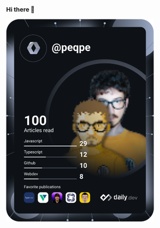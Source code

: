 ### Hi there 👋

<!--
**gcunsolo/gcunsolo** is a ✨ _special_ ✨ repository because its `README.md` (this file) appears on your GitHub profile.

Here are some ideas to get you started:

- 🔭 I’m currently working on ...
- 🌱 I’m currently learning ...
- 👯 I’m looking to collaborate on ...
- 🤔 I’m looking for help with ...
- 💬 Ask me about ...
- 📫 How to reach me: ...
- 😄 Pronouns: ...
- ⚡ Fun fact: ...
-->
<a href="https://app.daily.dev/peqpe"><img src="https://github.com/gcunsolo/gcunsolo/blob/master/devcard.svg" width="400" alt="Giuseppe Cunsolo's Dev Card"/></a>

<!--
<a href="https://app.daily.dev/peqpe"><img src="https://api.daily.dev/devcards/e1ac8d19ca034ca8823e6375194d0b4f.png?r=lzd" width="400" alt="Giuseppe “peqpe” Cunsolo's Dev Card"/></a>
-->
